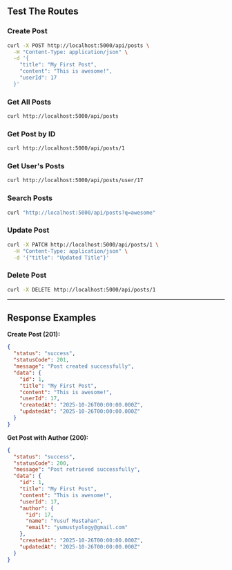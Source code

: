 ## Test The Routes

### Create Post
```bash
curl -X POST http://localhost:5000/api/posts \
  -H "Content-Type: application/json" \
  -d '{
    "title": "My First Post",
    "content": "This is awesome!",
    "userId": 17
  }'
```

### Get All Posts
```bash
curl http://localhost:5000/api/posts
```

### Get Post by ID
```bash
curl http://localhost:5000/api/posts/1
```

### Get User's Posts
```bash
curl http://localhost:5000/api/posts/user/17
```

### Search Posts
```bash
curl "http://localhost:5000/api/posts?q=awesome"
```

### Update Post
```bash
curl -X PATCH http://localhost:5000/api/posts/1 \
  -H "Content-Type: application/json" \
  -d '{"title": "Updated Title"}'
```

### Delete Post
```bash
curl -X DELETE http://localhost:5000/api/posts/1
```

---

## Response Examples

**Create Post (201):**
```json
{
  "status": "success",
  "statusCode": 201,
  "message": "Post created successfully",
  "data": {
    "id": 1,
    "title": "My First Post",
    "content": "This is awesome!",
    "userId": 17,
    "createdAt": "2025-10-26T00:00:00.000Z",
    "updatedAt": "2025-10-26T00:00:00.000Z"
  }
}
```

**Get Post with Author (200):**
```json
{
  "status": "success",
  "statusCode": 200,
  "message": "Post retrieved successfully",
  "data": {
    "id": 1,
    "title": "My First Post",
    "content": "This is awesome!",
    "userId": 17,
    "author": {
      "id": 17,
      "name": "Yusuf Mustahan",
      "email": "yumustyology@gmail.com"
    },
    "createdAt": "2025-10-26T00:00:00.000Z",
    "updatedAt": "2025-10-26T00:00:00.000Z"
  }
}
```